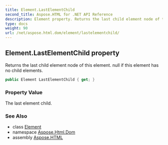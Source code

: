 ```yaml
---
title: Element.LastElementChild
second_title: Aspose.HTML for .NET API Reference
description: Element property. Returns the last child element node of this element. null if this element has no child elements
type: docs
weight: 90
url: /net/aspose.html.dom/element/lastelementchild/
---
```

## Element.LastElementChild property

Returns the last child element node of this element. null if this element has no child elements.

```csharp
public Element LastElementChild { get; }
```

### Property Value

The last element child.

### See Also

* class [Element](../)
* namespace [Aspose.Html.Dom](../../../aspose.html.dom/)
* assembly [Aspose.HTML](../../../)
